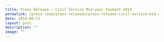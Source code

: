 ```yaml
---
title: Press Release – Civil Service Mid‑year Payment 2014
permalink: /press-room/press-releases/press-release-civil-service-mid-year-payment-2014/
date: 2014-06-13
layout: post
description: ""
image: ""
---
```

